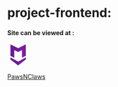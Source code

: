 # project-frontend: 

#### Site can be viewed at : 
![alt text](https://github.com/adam-p/markdown-here/raw/master/src/common/images/icon48.png "Logo Title Text 1")  

[PawsNClaws](https://pawsnclaws.netlify.app/) 
